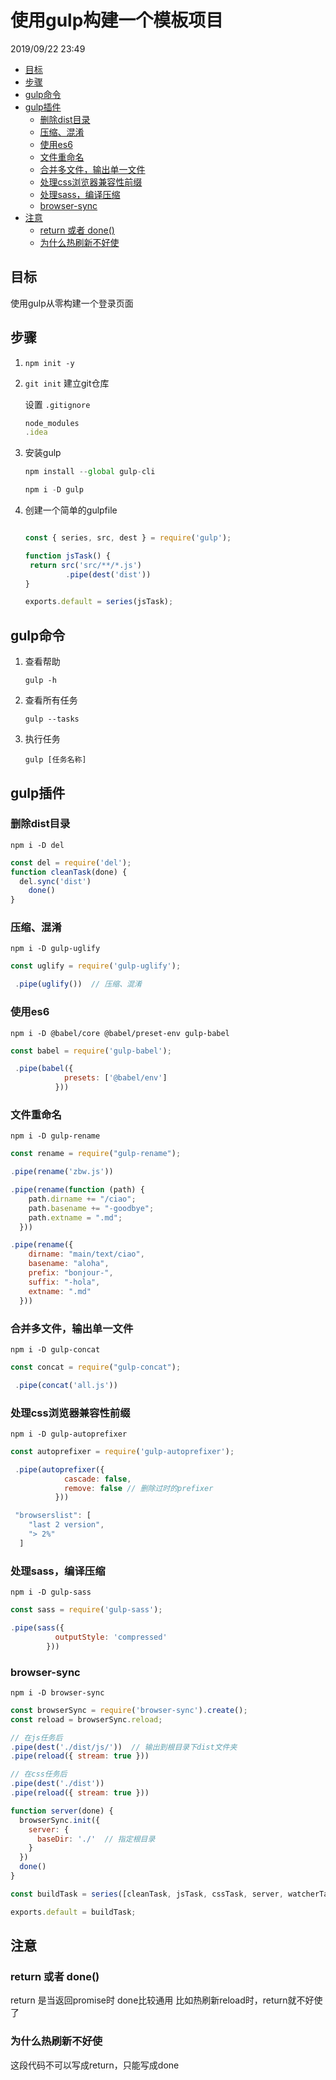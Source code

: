 # 使用gulp构建一个模板项目

2019/09/22 23:49

<!-- TOC -->

- [目标](#目标)
- [步骤](#步骤)
- [gulp命令](#gulp命令)
- [gulp插件](#gulp插件)
  - [删除dist目录](#删除dist目录)
  - [压缩、混淆](#压缩混淆)
  - [使用es6](#使用es6)
  - [文件重命名](#文件重命名)
  - [合并多文件，输出单一文件](#合并多文件输出单一文件)
  - [处理css浏览器兼容性前缀](#处理css浏览器兼容性前缀)
  - [处理sass，编译压缩](#处理sass编译压缩)
  - [browser-sync](#browser-sync)
- [注意](#注意)
  - [return 或者 done()](#return-或者-done)
  - [为什么热刷新不好使](#为什么热刷新不好使)

<!-- /TOC -->

## 目标

使用gulp从零构建一个登录页面

## 步骤

1. `npm init -y`
2. `git init` 建立git仓库

   设置 `.gitignore`

   ```js
   node_modules
   .idea
   ```

3. 安装gulp

   ```js
   npm install --global gulp-cli

   npm i -D gulp
   ```

4. 创建一个简单的gulpfile

   ```js

   const { series, src, dest } = require('gulp');

   function jsTask() {
    return src('src/**/*.js')
            .pipe(dest('dist'))
   }

   exports.default = series(jsTask);
   ```

## gulp命令

1. 查看帮助

   `gulp -h`

2. 查看所有任务

   `gulp --tasks`

3. 执行任务

   `gulp [任务名称]`

## gulp插件

### 删除dist目录

`npm i -D del`

```js
const del = require('del');
function cleanTask(done) {
  del.sync('dist')
    done()
}
```

### 压缩、混淆

`npm i -D gulp-uglify`

```js
const uglify = require('gulp-uglify');

 .pipe(uglify())  // 压缩、混淆
```

### 使用es6

`npm i -D @babel/core @babel/preset-env gulp-babel`

```js
const babel = require('gulp-babel');

 .pipe(babel({
            presets: ['@babel/env']
          }))
```

### 文件重命名

`npm i -D gulp-rename`

```js
const rename = require("gulp-rename");

.pipe(rename('zbw.js'))

.pipe(rename(function (path) {
    path.dirname += "/ciao";
    path.basename += "-goodbye";
    path.extname = ".md";
  }))

.pipe(rename({
    dirname: "main/text/ciao",
    basename: "aloha",
    prefix: "bonjour-",
    suffix: "-hola",
    extname: ".md"
  }))
```

### 合并多文件，输出单一文件

`npm i -D gulp-concat`

```js
const concat = require("gulp-concat");

 .pipe(concat('all.js'))
```

### 处理css浏览器兼容性前缀

`npm i -D gulp-autoprefixer`

```js
const autoprefixer = require('gulp-autoprefixer');

 .pipe(autoprefixer({
            cascade: false,
            remove: false // 删除过时的prefixer
          }))

 "browserslist": [
    "last 2 version",
    "> 2%"
  ]
```

### 处理sass，编译压缩

`npm i -D gulp-sass`

```js
const sass = require('gulp-sass');

.pipe(sass({
          outputStyle: 'compressed'
        }))
```

### browser-sync

`npm i -D browser-sync`

```js
const browserSync = require('browser-sync').create();
const reload = browserSync.reload;

// 在js任务后
.pipe(dest('./dist/js/'))  // 输出到根目录下dist文件夹
.pipe(reload({ stream: true }))

// 在css任务后
.pipe(dest('./dist'))
.pipe(reload({ stream: true }))

function server(done) {
  browserSync.init({
    server: {
      baseDir: './'  // 指定根目录
    }
  })
  done()
}

const buildTask = series([cleanTask, jsTask, cssTask, server, watcherTask])

exports.default = buildTask;
```

## 注意

### return 或者 done()

return 是当返回promise时
done比较通用  比如热刷新reload时，return就不好使了

### 为什么热刷新不好使

这段代码不可以写成return，只能写成done
